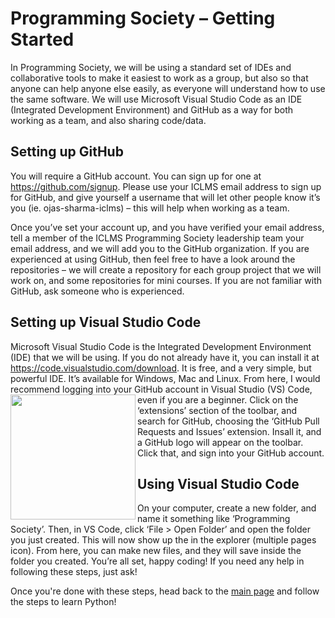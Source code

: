 # Programming Society – Getting Started
In Programming Society, we will be using a standard set of IDEs and collaborative tools to make it easiest to work as a group, but also so that anyone can help anyone else easily, as everyone will understand how to use the same software. We will use Microsoft Visual Studio Code as an IDE (Integrated Development Environment) and GitHub as a way for both working as a team, and also sharing code/data.

## Setting up GitHub
You will require a GitHub account. You can sign up for one at https://github.com/signup. Please use your ICLMS email address to sign up for GitHub, and give yourself a username that will let other people know it’s you (ie. ojas-sharma-iclms) – this will help when working as a team.

Once you’ve set your account up, and you have verified your email address, tell a member of the ICLMS Programming Society leadership team your email address, and we will add you to the GitHub organization. If you are experienced at using GitHub, then feel free to have a look around the repositories – we will create a repository for each group project that we will work on, and some repositories for mini courses. If you are not familiar with GitHub, ask someone who is experienced.

## Setting up Visual Studio Code
Microsoft Visual Studio Code is the Integrated Development Environment (IDE) that we will be using. If you do not already have it, you can install it at https://code.visualstudio.com/download. It is free, and a very simple, but powerful IDE. It’s available for Windows, Mac and Linux. From here, I would recommend logging into your GitHub account in Visual Studio (VS) Code, even if you are a beginner. <img src="/assets/image.png" align="left" width="200px"/>Click on the ‘extensions’ section of the toolbar, and search for GitHub, choosing the ‘GitHub Pull Requests and Issues’ extension. Insall it, and a GitHub logo will appear on the toolbar. Click that, and sign into your GitHub account.

## Using Visual Studio Code
On your computer, create a new folder, and name it something like ‘Programming Society’. Then, in VS Code, click ‘File > Open Folder’ and open the folder you just created. This will now show up the in the explorer (multiple pages icon). From here, you can make new files, and they will save inside the folder you created. You’re all set, happy coding!
If you need any help in following these steps, just ask!

Once you're done with these steps, head back to the [main page](README.md) and follow the steps to learn Python!